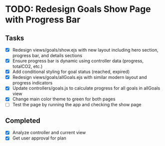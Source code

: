# TODO: Redesign Goals Show Page with Progress Bar

## Tasks
- [x] Redesign views/goals/show.ejs with new layout including hero section, progress bar, and details sections
- [x] Ensure progress bar is dynamic using controller data (progress, totalCO2, etc.)
- [x] Add conditional styling for goal status (reached, expired)
- [x] Redesign views/goals/allGoals.ejs with similar modern layout and progress indicators
- [x] Update controllers/goals.js to calculate progress for all goals in allGoals view
- [x] Change main color theme to green for both pages
- [ ] Test the page by running the app and checking the show page

## Completed
- [x] Analyze controller and current view
- [x] Get user approval for plan
